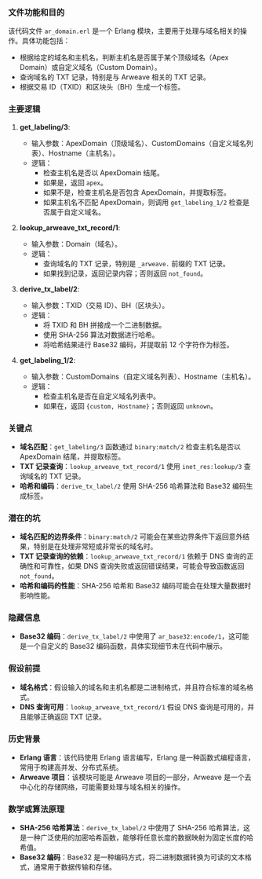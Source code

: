 ### 文件功能和目的
该代码文件 `ar_domain.erl` 是一个 Erlang 模块，主要用于处理与域名相关的操作。具体功能包括：
- 根据给定的域名和主机名，判断主机名是否属于某个顶级域名（Apex Domain）或自定义域名（Custom Domain）。
- 查询域名的 TXT 记录，特别是与 Arweave 相关的 TXT 记录。
- 根据交易 ID（TXID）和区块头（BH）生成一个标签。

### 主要逻辑
1. **get_labeling/3**:
   - 输入参数：ApexDomain（顶级域名）、CustomDomains（自定义域名列表）、Hostname（主机名）。
   - 逻辑：
     - 检查主机名是否以 ApexDomain 结尾。
     - 如果是，返回 `apex`。
     - 如果不是，检查主机名是否包含 ApexDomain，并提取标签。
     - 如果主机名不匹配 ApexDomain，则调用 `get_labeling_1/2` 检查是否属于自定义域名。

2. **lookup_arweave_txt_record/1**:
   - 输入参数：Domain（域名）。
   - 逻辑：
     - 查询域名的 TXT 记录，特别是 `_arweave.` 前缀的 TXT 记录。
     - 如果找到记录，返回记录内容；否则返回 `not_found`。

3. **derive_tx_label/2**:
   - 输入参数：TXID（交易 ID）、BH（区块头）。
   - 逻辑：
     - 将 TXID 和 BH 拼接成一个二进制数据。
     - 使用 SHA-256 算法对数据进行哈希。
     - 将哈希结果进行 Base32 编码，并提取前 12 个字符作为标签。

4. **get_labeling_1/2**:
   - 输入参数：CustomDomains（自定义域名列表）、Hostname（主机名）。
   - 逻辑：
     - 检查主机名是否在自定义域名列表中。
     - 如果在，返回 `{custom, Hostname}`；否则返回 `unknown`。

### 关键点
- **域名匹配**：`get_labeling/3` 函数通过 `binary:match/2` 检查主机名是否以 ApexDomain 结尾，并提取标签。
- **TXT 记录查询**：`lookup_arweave_txt_record/1` 使用 `inet_res:lookup/3` 查询域名的 TXT 记录。
- **哈希和编码**：`derive_tx_label/2` 使用 SHA-256 哈希算法和 Base32 编码生成标签。

### 潜在的坑
- **域名匹配的边界条件**：`binary:match/2` 可能会在某些边界条件下返回意外结果，特别是在处理非常短或非常长的域名时。
- **TXT 记录查询的依赖**：`lookup_arweave_txt_record/1` 依赖于 DNS 查询的正确性和可靠性，如果 DNS 查询失败或返回错误结果，可能会导致函数返回 `not_found`。
- **哈希和编码的性能**：SHA-256 哈希和 Base32 编码可能会在处理大量数据时影响性能。

### 隐藏信息
- **Base32 编码**：`derive_tx_label/2` 中使用了 `ar_base32:encode/1`，这可能是一个自定义的 Base32 编码函数，具体实现细节未在代码中展示。

### 假设前提
- **域名格式**：假设输入的域名和主机名都是二进制格式，并且符合标准的域名格式。
- **DNS 查询可用**：`lookup_arweave_txt_record/1` 假设 DNS 查询是可用的，并且能够正确返回 TXT 记录。

### 历史背景
- **Erlang 语言**：该代码使用 Erlang 语言编写，Erlang 是一种函数式编程语言，常用于构建高并发、分布式系统。
- **Arweave 项目**：该模块可能是 Arweave 项目的一部分，Arweave 是一个去中心化的存储网络，可能需要处理与域名相关的操作。

### 数学或算法原理
- **SHA-256 哈希算法**：`derive_tx_label/2` 中使用了 SHA-256 哈希算法，这是一种广泛使用的加密哈希函数，能够将任意长度的数据映射为固定长度的哈希值。
- **Base32 编码**：Base32 是一种编码方式，将二进制数据转换为可读的文本格式，通常用于数据传输和存储。